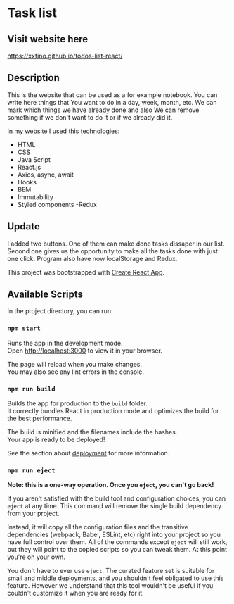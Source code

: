 # Task list

## Visit website here
https://xxfino.github.io/todos-list-react/

## Description

This is the website that can be used as a for example notebook. You can write here things that You want to do in a day, week, month, etc. We can mark which things 
we have already done and also We can remove something if we don't want to do it or if we already did it. 

In my website I used this technologies:

- HTML
- CSS
- Java Script
- React.js
- Axios, async, await
- Hooks
- BEM
- Immutability
- Styled components
-Redux

## Update

I added two buttons. One of them can make done tasks dissaper in our list. Second one gives us the opportunity to make all the tasks done with just one click. Program also have now localStorage and Redux.

This project was bootstrapped with [Create React App](https://github.com/facebook/create-react-app).

## Available Scripts

In the project directory, you can run:

### `npm start`

Runs the app in the development mode.\
Open [http://localhost:3000](http://localhost:3000) to view it in your browser.

The page will reload when you make changes.\
You may also see any lint errors in the console.
### `npm run build`

Builds the app for production to the `build` folder.\
It correctly bundles React in production mode and optimizes the build for the best performance.

The build is minified and the filenames include the hashes.\
Your app is ready to be deployed!

See the section about [deployment](https://facebook.github.io/create-react-app/docs/deployment) for more information.

### `npm run eject`

**Note: this is a one-way operation. Once you `eject`, you can't go back!**

If you aren't satisfied with the build tool and configuration choices, you can `eject` at any time. This command will remove the single build dependency from your project.

Instead, it will copy all the configuration files and the transitive dependencies (webpack, Babel, ESLint, etc) right into your project so you have full control over them. All of the commands except `eject` will still work, but they will point to the copied scripts so you can tweak them. At this point you're on your own.

You don't have to ever use `eject`. The curated feature set is suitable for small and middle deployments, and you shouldn't feel obligated to use this feature. However we understand that this tool wouldn't be useful if you couldn't customize it when you are ready for it.
